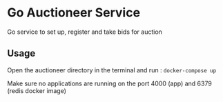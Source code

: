 # Go Auctioneer Service

Go service to set up, register and take bids for auction

## Usage
Open the auctioneer directory in the terminal and run : 
```docker-compose up```

Make sure no applications are running on the port 4000 (app) and 6379 (redis docker image)